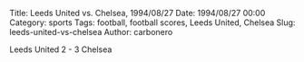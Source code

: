 Title: Leeds United vs. Chelsea, 1994/08/27
Date: 1994/08/27 00:00
Category: sports
Tags: football, football scores, Leeds United, Chelsea
Slug: leeds-united-vs-chelsea
Author: carbonero


Leeds United 2 - 3 Chelsea
